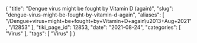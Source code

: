 {
    "title": "Dengue virus might be fought by Vitamin D (again)",
    "slug": "dengue-virus-might-be-fought-by-vitamin-d-again",
    "aliases": [
        "/Dengue+virus+might+be+fought+by+Vitamin+D+again\u2013+Aug+2021",
        "/12853"
    ],
    "tiki_page_id": 12853,
    "date": "2021-08-24",
    "categories": [
        "Virus"
    ],
    "tags": [
        "Virus"
    ]
}